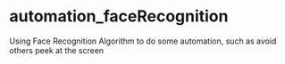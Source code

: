 # automation_faceRecognition
Using Face Recognition Algorithm to do some automation, such as avoid others peek at the screen
